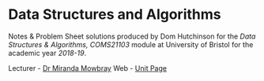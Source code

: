# Data Structures and Algorithms

Notes & Problem Sheet solutions produced by Dom Hutchinson for the *Data Structures & Algorithms, COMS21103* module at University of Bristol for the academic year *2018-19*.

Lecturer - [Dr Miranda Mowbray](http://www.bristol.ac.uk/engineering/people/miranda-j-mowbray/)
Web - [Unit Page](www.bris.ac.uk/unit-programme-catalogue/UnitDetails.jsa?unitCode=COMS21103)

